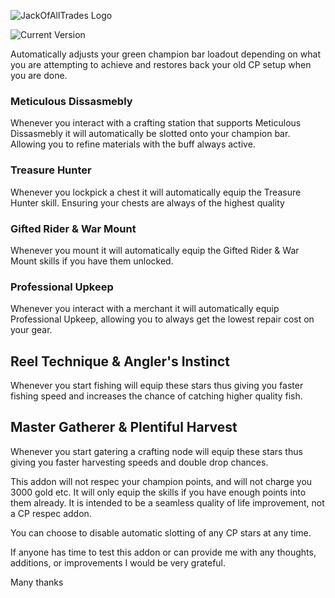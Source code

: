 ![JackOfAllTrades Logo](https://i.imgur.com/EcATikB.png)

![Current Version](https://img.shields.io/github/v/release/CyberOnEso/JackOfAllTrades?include_prereleases&label=Version)

Automatically adjusts your green champion bar loadout depending on what you are attempting to achieve and restores back your old CP setup when you are done.

### Meticulous Dissasmebly
Whenever you interact with a crafting station that supports Meticulous Dissasmebly it will automatically be slotted onto your champion bar.
Allowing you to refine materials with the buff always active.

### Treasure Hunter
Whenever you lockpick a chest it will automatically equip the Treasure Hunter skill.
Ensuring your chests are always of the highest quality

### Gifted Rider & War Mount
Whenever you mount it will automatically equip the Gifted Rider & War Mount skills if you have them unlocked.

### Professional Upkeep
Whenever you interact with a merchant it will automatically equip Professional Upkeep, allowing you to always get the lowest repair cost on your gear.

## Reel Technique & Angler's Instinct
Whenever you start fishing will equip these stars thus giving you faster fishing speed and increases the chance of catching higher quality fish.

## Master Gatherer & Plentiful Harvest
Whenever you start gatering a crafting node will equip these stars thus giving you faster harvesting speeds and double drop chances.

This addon will not respec your champion points, and will not charge you 3000 gold etc.
It will only equip the skills if you have enough points into them already.
It is intended to be a seamless quality of life improvement, not a CP respec addon.

You can choose to disable automatic slotting of any CP stars at any time.

If anyone has time to test this addon or can provide me with any thoughts, additions, or improvements I would be very grateful.

Many thanks
